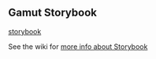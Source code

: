 ## Gamut Storybook

[storybook](http://styleguide.codecademy.com/storybook)

See the wiki for
[more info about Storybook](https://github.com/RyzacInc/Codecademy/wiki/Storybook:-A-React-Component-Style-Guide)
